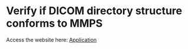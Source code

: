# Verify if DICOM directory structure conforms to MMPS

Access the website here: [Application](https://mmiv-center.github.io/check4mmps/)